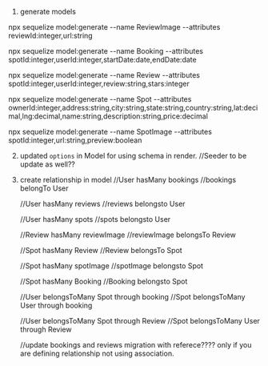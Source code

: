 1. generate models

npx sequelize model:generate --name ReviewImage --attributes reviewId:integer,url:string

npx sequelize model:generate --name Booking --attributes spotId:integer,userId:integer,startDate:date,endDate:date

npx sequelize model:generate --name Review --attributes spotId:integer,userId:integer,review:string,stars:integer

npx sequelize model:generate --name Spot --attributes ownerId:integer,address:string,city:string,state:string,country:string,lat:decimal,lng:decimal,name:string,description:string,price:decimal

npx sequelize model:generate --name SpotImage --attributes spotId:integer,url:string,preview:boolean

2. updated `options` in Model for using schema in render.
    //Seeder to be update as well??

3. create relationship in model
    //User hasMany bookings
    //bookings belongTo User

    //User hasMany reviews
    //reviews belongsto User

    //User hasMany spots
    //spots belongsto User

    //Review hasMany reviewImage
    //reviewImage belongsTo Review

    //Spot hasMany Review
    //Review belongsTo Spot

    //Spot hasMany spotImage
    //spotImage belongsto Spot

    //Spot hasMany Booking
    //Booking belongsto Spot

    //User belongsToMany Spot through booking
    //Spot belongsToMany User through booking

    //User belongsToMany Spot through Review
    //Spot belongsToMany User through Review

    //update bookings and reviews migration with referece???? only if you are defining relationship not using association.
